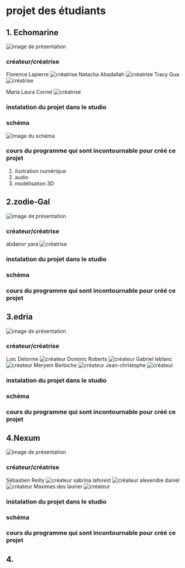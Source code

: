 # projet des étudiants 

## 1. Echomarine

![image de présentation](media/banniere.png)


### créateur/créatrise

Florence Lapierre 
![créatrise](media/Florence.png)
Natacha Abadallah
![créatrise](media/natacha.png)
Tracy Gua
![créatrise](media/C.png)

Maria Laura Cornel
![créatrise](media/Maria.png)
### instalation du projet dans le studio


### schéma
![image du schéma](media/shema.png)
### cours du programme qui sont incontournable pour créé ce projet
1. ilustration numérique 
2. audio
3. modélisation 3D

## 2.zodie-Gal
![image de présentation](media/zodiadiegal-banniere.png)

### créateur/créatrise 
 abdanor yara
![créatrise](media/abdanor_yara_etudiant.png)
### instalation du projet dans le studio
### schéma
### cours du programme qui sont incontournable pour créé ce projet


## 3.edria
![image de présentation](media/banniereedria.png)

### créateur/créatrise
Loic Delorme
![créateur](media/loic.png)
 Dominic Roberts
![créateur](media/dom.png)
 Gabriel leblanc
![créateur](media/Gabrielleblanc.png)
 Meryem Berbiche
 ![créateur](media/meryemberbiche.png)
 Jean-christophe
 ![créateur](media/jeanchristophe.png)
 ### instalation du projet dans le studio
 ### schéma
### cours du programme qui sont incontournable pour créé ce projet

## 4.Nexum
![image de présentation](media/bannièreNexum.png)

### créateur/créatrise
Sébastien Reilly
![créateur](media/sebastien_portrait.png)
sabrina laforest
![créateur](media/sabrina_portrait.png)
alexendre daniel
![créateur](media/alexandre_portrait.png)
Maximes des laurier
![créateur](media/maxime.png)
 ### instalation du projet dans le studio
 ### schéma
### cours du programme qui sont incontournable pour créé ce projet

## 4.
